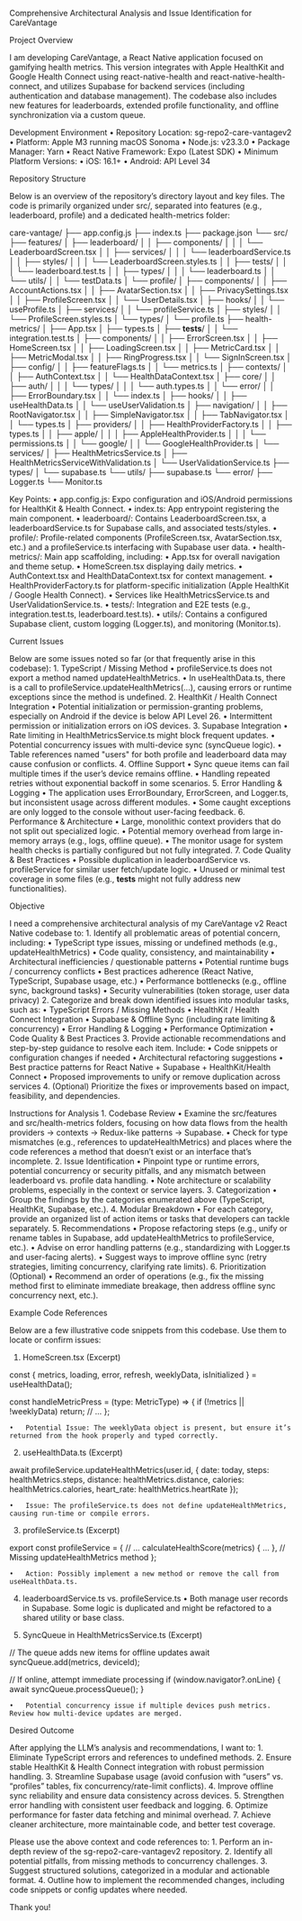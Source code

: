 Comprehensive Architectural Analysis and Issue Identification for CareVantage 

Project Overview

I am developing CareVantage, a React Native application focused on gamifying health metrics. This version integrates with Apple HealthKit and Google Health Connect using react-native-health and react-native-health-connect, and utilizes Supabase for backend services (including authentication and database management). The codebase also includes new features for leaderboards, extended profile functionality, and offline synchronization via a custom queue.

Development Environment
	•	Repository Location: sg-repo2-care-vantagev2
	•	Platform: Apple M3 running macOS Sonoma
	•	Node.js: v23.3.0
	•	Package Manager: Yarn
	•	React Native Framework: Expo (Latest SDK)
	•	Minimum Platform Versions:
	•	iOS: 16.1+
	•	Android: API Level 34

Repository Structure

Below is an overview of the repository’s directory layout and key files. The code is primarily organized under src/, separated into features (e.g., leaderboard, profile) and a dedicated health-metrics folder:

care-vantage/
├── app.config.js
├── index.ts
├── package.json
└── src/
    ├── features/
    │   ├── leaderboard/
    │   │   ├── components/
    │   │   │   └── LeaderboardScreen.tsx
    │   │   ├── services/
    │   │   │   └── leaderboardService.ts
    │   │   ├── styles/
    │   │   │   └── LeaderboardScreen.styles.ts
    │   │   ├── tests/
    │   │   │   └── leaderboard.test.ts
    │   │   ├── types/
    │   │   │   └── leaderboard.ts
    │   │   └── utils/
    │   │       └── testData.ts
    │   └── profile/
    │       ├── components/
    │       │   ├── AccountActions.tsx
    │       │   ├── AvatarSection.tsx
    │       │   ├── PrivacySettings.tsx
    │       │   ├── ProfileScreen.tsx
    │       │   └── UserDetails.tsx
    │       ├── hooks/
    │       │   └── useProfile.ts
    │       ├── services/
    │       │   └── profileService.ts
    │       ├── styles/
    │       │   └── ProfileScreen.styles.ts
    │       └── types/
    │           └── profile.ts
    ├── health-metrics/
    │   ├── App.tsx
    │   ├── types.ts
    │   ├── __tests__/
    │   │   └── integration.test.ts
    │   ├── components/
    │   │   ├── ErrorScreen.tsx
    │   │   ├── HomeScreen.tsx
    │   │   ├── LoadingScreen.tsx
    │   │   ├── MetricCard.tsx
    │   │   ├── MetricModal.tsx
    │   │   ├── RingProgress.tsx
    │   │   └── SignInScreen.tsx
    │   ├── config/
    │   │   ├── featureFlags.ts
    │   │   └── metrics.ts
    │   ├── contexts/
    │   │   ├── AuthContext.tsx
    │   │   └── HealthDataContext.tsx
    │   ├── core/
    │   │   ├── auth/
    │   │   │   └── types/
    │   │   │       └── auth.types.ts
    │   │   └── error/
    │   │       ├── ErrorBoundary.tsx
    │   │       └── index.ts
    │   ├── hooks/
    │   │   ├── useHealthData.ts
    │   │   └── useUserValidation.ts
    │   ├── navigation/
    │   │   ├── RootNavigator.tsx
    │   │   ├── SimpleNavigator.tsx
    │   │   ├── TabNavigator.tsx
    │   │   └── types.ts
    │   ├── providers/
    │   │   ├── HealthProviderFactory.ts
    │   │   ├── types.ts
    │   │   ├── apple/
    │   │   │   ├── AppleHealthProvider.ts
    │   │   │   └── permissions.ts
    │   │   └── google/
    │   │       └── GoogleHealthProvider.ts
    │   └── services/
    │       ├── HealthMetricsService.ts
    │       ├── HealthMetricsServiceWithValidation.ts
    │       └── UserValidationService.ts
    ├── types/
    │   └── supabase.ts
    └── utils/
        ├── supabase.ts
        └── error/
            ├── Logger.ts
            └── Monitor.ts

Key Points:
	•	app.config.js: Expo configuration and iOS/Android permissions for HealthKit & Health Connect.
	•	index.ts: App entrypoint registering the main component.
	•	leaderboard/: Contains LeaderboardScreen.tsx, a leaderboardService.ts for Supabase calls, and associated tests/styles.
	•	profile/: Profile-related components (ProfileScreen.tsx, AvatarSection.tsx, etc.) and a profileService.ts interfacing with Supabase user data.
	•	health-metrics/: Main app scaffolding, including:
	•	App.tsx for overall navigation and theme setup.
	•	HomeScreen.tsx displaying daily metrics.
	•	AuthContext.tsx and HealthDataContext.tsx for context management.
	•	HealthProviderFactory.ts for platform-specific initialization (Apple HealthKit / Google Health Connect).
	•	Services like HealthMetricsService.ts and UserValidationService.ts.
	•	tests/: Integration and E2E tests (e.g., integration.test.ts, leaderboard.test.ts).
	•	utils/: Contains a configured Supabase client, custom logging (Logger.ts), and monitoring (Monitor.ts).

Current Issues

Below are some issues noted so far (or that frequently arise in this codebase):
	1.	TypeScript / Missing Method
	•	profileService.ts does not export a method named updateHealthMetrics.
	•	In useHealthData.ts, there is a call to profileService.updateHealthMetrics(...), causing errors or runtime exceptions since the method is undefined.
	2.	HealthKit / Health Connect Integration
	•	Potential initialization or permission-granting problems, especially on Android if the device is below API Level 26.
	•	Intermittent permission or initialization errors on iOS devices.
	3.	Supabase Integration
	•	Rate limiting in HealthMetricsService.ts might block frequent updates.
	•	Potential concurrency issues with multi-device sync (syncQueue logic).
	•	Table references named "users" for both profile and leaderboard data may cause confusion or conflicts.
	4.	Offline Support
	•	Sync queue items can fail multiple times if the user’s device remains offline.
	•	Handling repeated retries without exponential backoff in some scenarios.
	5.	Error Handling & Logging
	•	The application uses ErrorBoundary, ErrorScreen, and Logger.ts, but inconsistent usage across different modules.
	•	Some caught exceptions are only logged to the console without user-facing feedback.
	6.	Performance & Architecture
	•	Large, monolithic context providers that do not split out specialized logic.
	•	Potential memory overhead from large in-memory arrays (e.g., logs, offline queue).
	•	The monitor usage for system health checks is partially configured but not fully integrated.
	7.	Code Quality & Best Practices
	•	Possible duplication in leaderboardService vs. profileService for similar user fetch/update logic.
	•	Unused or minimal test coverage in some files (e.g., __tests__ might not fully address new functionalities).

Objective

I need a comprehensive architectural analysis of my CareVantage v2 React Native codebase to:
	1.	Identify all problematic areas of potential concern, including:
	•	TypeScript type issues, missing or undefined methods (e.g., updateHealthMetrics)
	•	Code quality, consistency, and maintainability
	•	Architectural inefficiencies / questionable patterns
	•	Potential runtime bugs / concurrency conflicts
	•	Best practices adherence (React Native, TypeScript, Supabase usage, etc.)
	•	Performance bottlenecks (e.g., offline sync, background tasks)
	•	Security vulnerabilities (token storage, user data privacy)
	2.	Categorize and break down identified issues into modular tasks, such as:
	•	TypeScript Errors / Missing Methods
	•	HealthKit / Health Connect Integration
	•	Supabase & Offline Sync (including rate limiting & concurrency)
	•	Error Handling & Logging
	•	Performance Optimization
	•	Code Quality & Best Practices
	3.	Provide actionable recommendations and step-by-step guidance to resolve each item. Include:
	•	Code snippets or configuration changes if needed
	•	Architectural refactoring suggestions
	•	Best practice patterns for React Native + Supabase + HealthKit/Health Connect
	•	Proposed improvements to unify or remove duplication across services
	4.	(Optional) Prioritize the fixes or improvements based on impact, feasibility, and dependencies.

Instructions for Analysis
	1.	Codebase Review
	•	Examine the src/features and src/health-metrics folders, focusing on how data flows from the health providers → contexts → Redux-like patterns → Supabase.
	•	Check for type mismatches (e.g., references to updateHealthMetrics) and places where the code references a method that doesn’t exist or an interface that’s incomplete.
	2.	Issue Identification
	•	Pinpoint type or runtime errors, potential concurrency or security pitfalls, and any mismatch between leaderboard vs. profile data handling.
	•	Note architecture or scalability problems, especially in the context or service layers.
	3.	Categorization
	•	Group the findings by the categories enumerated above (TypeScript, HealthKit, Supabase, etc.).
	4.	Modular Breakdown
	•	For each category, provide an organized list of action items or tasks that developers can tackle separately.
	5.	Recommendations
	•	Propose refactoring steps (e.g., unify or rename tables in Supabase, add updateHealthMetrics to profileService, etc.).
	•	Advise on error handling patterns (e.g., standardizing with Logger.ts and user-facing alerts).
	•	Suggest ways to improve offline sync (retry strategies, limiting concurrency, clarifying rate limits).
	6.	Prioritization (Optional)
	•	Recommend an order of operations (e.g., fix the missing method first to eliminate immediate breakage, then address offline sync concurrency next, etc.).

Example Code References

Below are a few illustrative code snippets from this codebase. Use them to locate or confirm issues:

1. HomeScreen.tsx (Excerpt)

const { metrics, loading, error, refresh, weeklyData, isInitialized } = useHealthData();

const handleMetricPress = (type: MetricType) => {
  if (!metrics || !weeklyData) return;
  // ...
};

	•	Potential Issue: The weeklyData object is present, but ensure it’s returned from the hook properly and typed correctly.

2. useHealthData.ts (Excerpt)

await profileService.updateHealthMetrics(user.id, {
  date: today,
  steps: healthMetrics.steps,
  distance: healthMetrics.distance,
  calories: healthMetrics.calories,
  heart_rate: healthMetrics.heartRate
});

	•	Issue: The profileService.ts does not define updateHealthMetrics, causing run-time or compile errors.

3. profileService.ts (Excerpt)

export const profileService = {
  // ...
  calculateHealthScore(metrics) { ... },
  // Missing updateHealthMetrics method
};

	•	Action: Possibly implement a new method or remove the call from useHealthData.ts.

4. leaderboardService.ts vs. profileService.ts
	•	Both manage user records in Supabase. Some logic is duplicated and might be refactored to a shared utility or base class.

5. SyncQueue in HealthMetricsService.ts (Excerpt)

// The queue adds new items for offline updates
await syncQueue.add(metrics, deviceId);

// If online, attempt immediate processing
if (window.navigator?.onLine) {
  await syncQueue.processQueue();
}

	•	Potential concurrency issue if multiple devices push metrics. Review how multi-device updates are merged.

Desired Outcome

After applying the LLM’s analysis and recommendations, I want to:
	1.	Eliminate TypeScript errors and references to undefined methods.
	2.	Ensure stable HealthKit & Health Connect integration with robust permission handling.
	3.	Streamline Supabase usage (avoid confusion with “users” vs. “profiles” tables, fix concurrency/rate-limit conflicts).
	4.	Improve offline sync reliability and ensure data consistency across devices.
	5.	Strengthen error handling with consistent user feedback and logging.
	6.	Optimize performance for faster data fetching and minimal overhead.
	7.	Achieve cleaner architecture, more maintainable code, and better test coverage.

Please use the above context and code references to:
	1.	Perform an in-depth review of the sg-repo2-care-vantagev2 repository.
	2.	Identify all potential pitfalls, from missing methods to concurrency challenges.
	3.	Suggest structured solutions, categorized in a modular and actionable format.
	4.	Outline how to implement the recommended changes, including code snippets or config updates where needed.

Thank you!